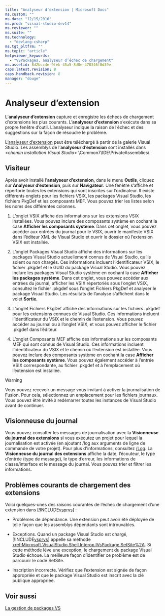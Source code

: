 ```yaml
---
title: "Analyseur d’extension | Microsoft Docs"
ms.custom: ""
ms.date: "12/15/2016"
ms.prod: "visual-studio-dev14"
ms.reviewer: ""
ms.suite: ""
ms.technology: 
  - "devlang-csharp"
ms.tgt_pltfrm: ""
ms.topic: "article"
helpviewer_keywords: 
  - "VSPackages, analyseur d’échec de chargement"
ms.assetid: 8d2bcc4e-9feb-45a5-8d8e-470346f0d39e
caps.latest.revision: 8
caps.handback.revision: 8
manager: "douge"
---
```

# Analyseur d’extension
L’**analyseur d’extension** capture et enregistre les échecs de chargement d’extensions les plus courants. L’**analyseur d’extension** s’exécute dans sa propre fenêtre d’outil. L’analyseur indique la raison de l’échec et des suggestions sur la façon de résoudre le problème.  
  
 L’[analyseur d’extension](http://go.microsoft.com/fwlink/?LinkId=205840) peut être téléchargé à partir de la galerie Visual Studio. Les assemblys de l’**analyseur d’extension** sont installés dans \<*chemin installation Visual Studio*\> \\Common7\\IDE\\PrivateAssemblies\\.  
  
## Visiteur  
 Après avoir installé l’**analyseur d’extension**, dans le menu **Outils**, cliquez sur **Analyseur d’extension**, puis sur **Navigateur**. Une fenêtre s’affiche et répertorie toutes les extensions qui sont inscrites sur l’ordinateur. Il existe différents onglets pour les fichiers VSIX, les packages Visual Studio, les fichiers PkgDef et les composants MEF. Vous pouvez trier les listes selon les noms des différentes colonnes.  
  
1.  L’onglet VSIX affiche des informations sur les extensions VSIX installées. Vous pouvez inclure des composants système en cochant la case **Afficher les composants système**. Dans cet onglet, vous pouvez accéder aux entrées du journal pour le VSIX, ouvrir le manifeste VSIX dans l’éditeur XML de Visual Studio et ouvrir le dossier où l’extension VSIX est installée.  
  
2.  L’onglet Packages Visual Studio affiche des informations sur les packages Visual Studio actuellement connus de Visual Studio, qu’ils soient ou non chargés. Ces informations incluent l’identificateur VSIX, le fichier .pkgdef et le GUID du package Visual Studio. Vous pouvez inclure les packages Visual Studio système en cochant la case **Afficher les packages système**. Dans cet onglet, vous pouvez accéder aux entrées du journal, afficher les VSIX répertoriés sous l’onglet VSIX, consultez le fichier .pkgdef sous l’onglet Fichiers PkgDef et analyser le package Visual Studio. Les résultats de l’analyse s’affichent dans le volet **Sortie**.  
  
3.  L’onglet Fichiers PkgDef affiche des informations sur les fichiers .pkgdef pour les extensions connues de Visual Studio. Ces informations incluent l’identificateur du VSIX et le chemin de l’extension. Vous pouvez accéder au journal ou à l’onglet VSIX, et vous pouvez afficher le fichier .pkgdef dans l’éditeur.  
  
4.  L’onglet Composants MEF affiche des informations sur les composants MEF qui sont connus de Visual Studio. Ces informations incluent l’identificateur du VSIX et le chemin où l’extension est installée. Vous pouvez inclure des composants système en cochant la case **Afficher les composants système**. Vous pouvez également accéder à l’entrée VSIX correspondante, au fichier .pkgdef et à l’emplacement où l’extension est installée.  
  
> [!WARNING]
>  Vous pouvez recevoir un message vous invitant à activer la journalisation de Fusion. Pour cela, sélectionnez un emplacement pour les fichiers journaux. Vous pouvez être invité à redémarrer toutes les instances de Visual Studio avant de continuer.  
  
## Visionneuse du journal  
 Vous pouvez consulter les messages de journalisation avec la **Visionneuse du journal des extensions** si vous exécutez un projet pour lequel la journalisation est activée \(en ajoutant \/log aux arguments de ligne de commande de votre projet\). Pour plus d'informations, consultez [\/Log](../ide/reference/log-devenv-exe.md). La **Visionneuse du journal des extensions** affiche la date, l’écouteur, le type d’entrée \(type de message\), le type d’erreur, les informations de classe\/interface et le message du journal. Vous pouvez trier et filtrer les informations.  
  
## Problèmes courants de chargement des extensions  
 Voici quelques\-unes des raisons courantes de l’échec de chargement d’une extension dans [!INCLUDE[vsprvs](../code-quality/includes/vsprvs_md.md)] :  
  
-   Problèmes de dépendance. Une extension peut avoir été déployée de telle façon que les assemblys dépendants sont introuvables.  
  
-   Exceptions. Quand un package Visual Studio est chargé, [!INCLUDE[vsprvs](../code-quality/includes/vsprvs_md.md)] appelle sa méthode <xref:Microsoft.VisualStudio.Shell.Interop.IVsPackage.SetSite%2A>. Si cette méthode lève une exception, le chargement du package Visual Studio échoue. La meilleure façon d’identifier ce problème est de parcourir le code SetSite.  
  
-   Inscription incorrecte. Vérifiez que l’extension est signée de façon appropriée et que le package Visual Studio est inscrit avec la clé publique appropriée.  
  
## Voir aussi  
 [La gestion de packages VS](../extensibility/managing-vspackages.md)